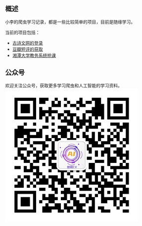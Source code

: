 ## 概述
小李的爬虫学习记录，都是一些比较简单的项目，目前是随缘学习。

当前的项目包括：
- [古诗文网的登录](./gushiwen)
- [豆瓣短评的获取](./douban)
- [湘潭大学教务系统抢课](./jwxt_course)

## 公众号
欢迎关注公众号，获取更多学习爬虫和人工智能的学习资料。
![code](./resources/code.jpg)
